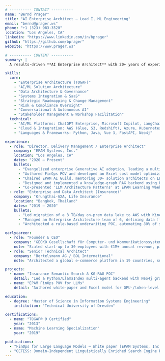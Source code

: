 ```yaml
---
# ---------- CONTACT ----------
name: "Bernd Prager"
title: "AI Enterprise Architect – Lead I, ML Engineering"
email: "bernd@prager.ws"
phone: "+1 (323) 983-3520"
location: "Los Angeles, CA"
linkedin: "https://www.linkedin.com/in/bprager"
github: "https://github.com/bprager"
website: "https://www.prager.ws"

# ---------- CONTENT ----------
summary: |
  A results-driven **AI Enterprise Architect** with 20+ years of experience in enterprise architecture, cloud consulting, and AI/ML solution delivery, adept at designing scalable ML systems and leading cross-functional teams to drive business value.

skills:
  core:
    - "Enterprise Architecture (TOGAF)"
    - "AI/ML Solution Architecture"
    - "Data Architecture & Governance"
    - "Systems Integration & SaaS"
    - "Strategic Roadmapping & Change Management"
    - "Risk & Compliance Oversight"
    - "Conversational & Autonomous AI"
    - "Stakeholder Management & Workshop Facilitation"
  technical:
    - "AI/ML Platforms: ChatGPT Enterprise, Microsoft Copilot, LangChain, CrewAI, AutoGen"
    - "Cloud & Integration: AWS (Glue, S3, Redshift), Azure, Kubernetes, Terraform, Kong API Gateway"
    - "Languages & Frameworks: Python, Java, Vue 3, FastAPI, Neo4j"

experience:
  - role: "Director, Delivery Management / Enterprise Architect"
    company: "EPAM Systems, Inc."
    location: "Los Angeles, CA"
    dates: "2020 – Present"
    bullets:
      - "Evangelized enterprise Generative AI adoption, leading a multi-agent Graph-RAG chat POC that achieved 92% FAQ resolution accuracy and projected a 35% token-cost reduction"
      - "Authored FinOps POV and developed an Excel cost model optimizing GPU utilization and batch-size trade-offs, reducing LLM inference costs by 38%"
      - "Chaired EPAM AI Guild, mentoring 30+ solution architects on LLM architecture patterns and cost-optimization best practices"
      - "Designed and implemented a knowledge-graph RAG backend using Python, LlamaIndex, and Azure OpenAI, enabling sub-second semantic search over 100K+ documents"
      - "Co-presented 'LLM Architecture Patterns' at EPAM Learning Week 2023 to 200+ attendees, showcasing LangChain Router and DIAL orchestration"
  - role: "Enterprise and Data Architect (Insurance)"
    company: "Krungthai-AXA, Life Insurance"
    location: "Bangkok, Thailand"
    dates: "2019 – 2020"
    bullets:
      - "Led migration of a 3 TB/day on-prem data lake to AWS with Kinesis and Parquet on S3, accelerating analytics and reducing report generation time by 40%"
      - "Managed an Enterprise Architecture team of 6, defining data flow mappings and ensuring compliance with Thai PDPA and IFRS 17 regulations"
      - "Architected a rule-based underwriting POC, automating 80% of standard policy applications and halving processing time"

earlycareer:
  - role: "Founder & CEO"
    company: "GECKO Gesellschaft für Computer- und Kommunikationssysteme mbH"
    note: "Scaled start-up to 30 employees with €1M+ annual revenue, pioneering German web-search R&D and municipal IT solutions"
  - role: "Senior Technical Architect"
    company: "Bertelsmann AG / BOL International"
    note: "Architected a global e-commerce platform in 19 countries, supporting 12M monthly visitors and 30K daily orders"

projects:
  - name: "Insurance Semantic Search & KG-RAG POC"
    detail: "Led a Python/LlamaIndex multi-agent backend with Neo4j graph store and Vue 3 front-end, delivering <2 s semantic answers across 15M pages in six weeks"
  - name: "EPAM FinOps POV for LLMs"
    detail: "Authored white-paper and Excel model for GPU-/token-level cost trade-offs, achieving a 38% reduction in LLM inference costs and influencing AI/RUN™ methodologies"

education:
  - degree: "Master of Science in Information Systems Engineering"
    institution: "Technical University of Dresden"

certifications:
  - name: "TOGAF® 9 Certified"
    year: "2013"
  - name: "Machine Learning Specialization"
    year: "2019"

publications:
  - "FinOps for Large Language Models – White paper (EPAM Systems, Inc., 2023)"
  - "GETESS: Domain-Independent Linguistically Enriched Search Engine Research (1999–2000)"
---
```


